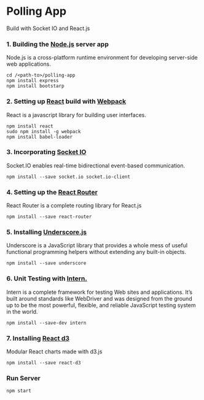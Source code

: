 # Polling App
Build with Socket IO and React.js
### 1. Building the [Node.js](https://developers.google.com/v8/) server app
Node.js is a cross-platform runtime environment for developing server-side web applications.
```
cd /<path-to>/polling-app
npm install express
npm install bootstarp
```
### 2. Setting up [React](https://facebook.github.io/react/) build with [Webpack](https://webpack.github.io/)
React is a javascript library for building user interfaces.
```
npm install react
sudo npm install -g webpack
npm install babel-loader
```
### 3. Incorporating [Socket IO](https://github.com/socketio/socket.io)
Socket.IO enables real-time bidirectional event-based communication.
```
npm install --save socket.io socket.io-client
```
### 4. Setting up the [React Router](https://github.com/rackt/react-router)
React Router is a complete routing library for React.js
```
npm install --save react-router
```
### 5. Installing [Underscore.js](http://underscorejs.org/)
Underscore is a JavaScript library that provides a whole mess of useful functional programming helpers without extending any built-in objects.
```
npm install --save underscore
```
### 6. Unit Testing with [Intern.](https://theintern.github.io/)
Intern is a complete framework for testing Web sites and applications. It’s built around standards like WebDriver and was designed from the ground up to be the most powerful, flexible, and reliable JavaScript testing system in the world.
```
npm install --save-dev intern
```
### 7. Installing [React d3](https://github.com/esbullington/react-d3)
Modular React charts made with d3.js
```
npm install --save react-d3
```
### Run Server
```
npm start
```


